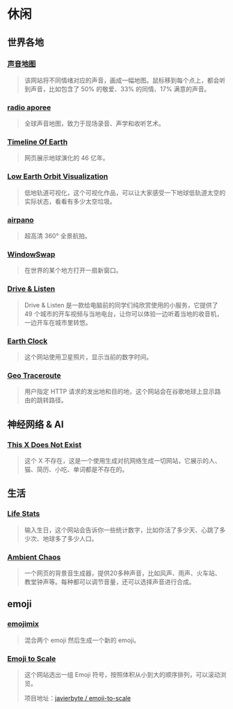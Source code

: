 # 休闲

## 世界各地

### [声音地图](https://s3-us-west-1.amazonaws.com/vocs/map.html#)

> 该网站将不同情绪对应的声音，画成一幅地图。鼠标移到每个点上，都会听到声音，比如包含了 50% 的敬爱、33% 的同情、17% 满意的声音。

### [radio aporee](https://aporee.org/maps/)

> 全球声音地图，致力于现场录音、声学和收听艺术。

### [Timeline Of Earth](https://timelineofearth.com/)

> 网页展示地球演化的 46 亿年。

### [Low Earth Orbit Visualization](https://platform.leolabs.space/visualization)

> 低地轨道可视化，这个可视化作品，可以让大家感受一下地球低轨道太空的实际状态，看看有多少太空垃圾。

### [airpano](https://www.airpano.com/)

> 超高清 360° 全景航拍。

### [WindowSwap](https://www.window-swap.com/)

> 在世界的某个地方打开一扇新窗口。 

### [Drive & Listen](https://driveandlisten.herokuapp.com/)

> Drive & Listen 是一款给电脑前的同学们纯欣赏使用的小服务，它提供了 49 个城市的开车视频与当地电台，让你可以体验一边听着当地的收音机，一边开车在城市里转悠。

### [Earth Clock](https://earthclock.cwandt.com/)

> 这个网站使用卫星照片，显示当前的数字时间。

### [Geo Traceroute](https://geotraceroute.com/)

> 用户指定 HTTP 请求的发出地和目的地，这个网站会在谷歌地球上显示路由的跳转路径。

## 神经网络 & AI

### [This X Does Not Exist](https://thisxdoesnotexist.com/)

> 这个 X 不存在，这是一个使用生成对抗网络生成一切网站，它展示的人、猫、简历、小吃、单词都是不存在的。

## 生活

### [Life Stats](https://neal.fun/life-stats/)

> 输入生日，这个网站会告诉你一些统计数字，比如你活了多少天、心跳了多少次、地球多了多少人口。

### [Ambient Chaos](https://neal.fun/ambient-chaos/)

> 一个网页的背景音生成器，提供20多种声音，比如风声、雨声、火车站、教堂钟声等。每种都可以调节音量，还可以选择声音进行合成。

## emoji

### [emojimix](https://tikolu.net/emojimix/)

> 混合两个 emoji 然后生成一个新的 emoji。

### [Emoji to Scale](https://javier.xyz/emoji-to-scale/)

> 这个网站选出一组 Emoji 符号，按照体积从小到大的顺序排列，可以滚动浏览。
> 
> 项目地址：[javierbyte / emoji-to-scale](https://github.com/javierbyte/emoji-to-scale)
